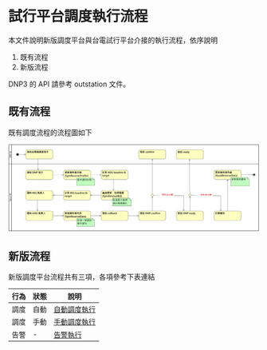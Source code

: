 # 試行平台調度執行流程

本文件說明新版調度平台與台電試行平台介接的執行流程，依序說明

1. 既有流程
2. 新版流程

DNP3 的 API 請參考 outstation 文件。

## 既有流程

既有調度流程的流程圖如下

![Notice Flow](../images/Notice%20Flow.png)

## 新版流程

新版調度平台流程共有三項，各項參考下表連結

 行為 | 狀態 | 說明
 ---- | ---- | ----
調度 | 自動 | [自動調度執行](./auto_notice/README.md)
調度 | 手動 | [手動調度執行](./manual_notice/README.md)
告警 |  - | [告警執行](./alert/README.md)

